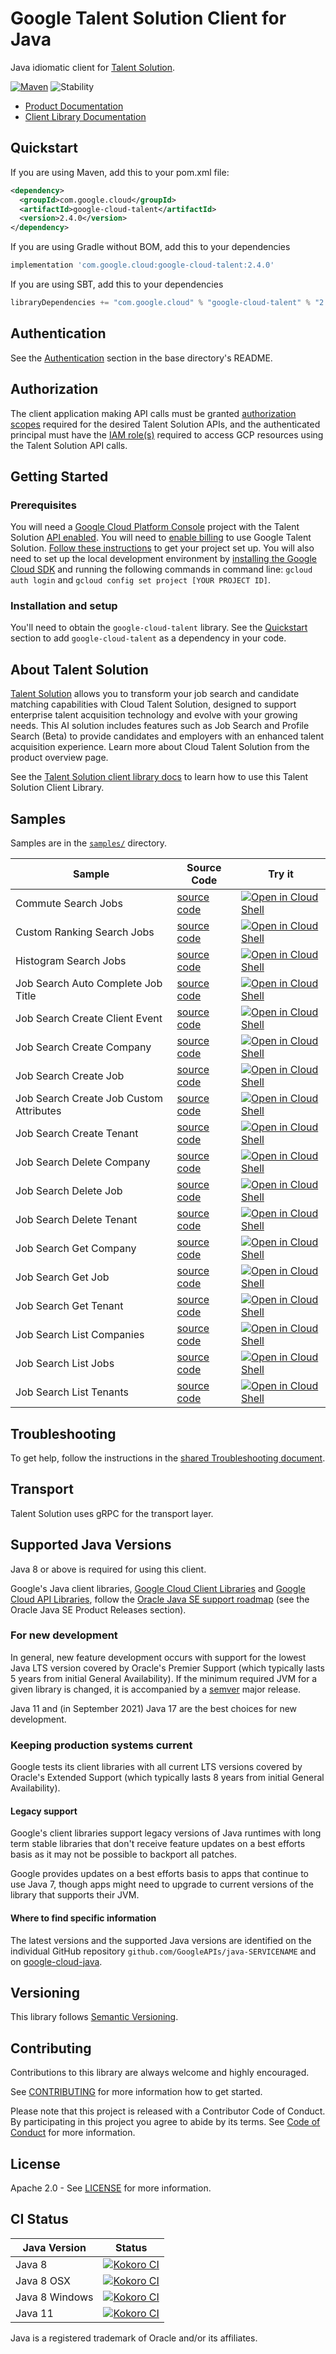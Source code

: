 # Google Talent Solution Client for Java

Java idiomatic client for [Talent Solution][product-docs].

[![Maven][maven-version-image]][maven-version-link]
![Stability][stability-image]

- [Product Documentation][product-docs]
- [Client Library Documentation][javadocs]


## Quickstart


If you are using Maven, add this to your pom.xml file:


```xml
<dependency>
  <groupId>com.google.cloud</groupId>
  <artifactId>google-cloud-talent</artifactId>
  <version>2.4.0</version>
</dependency>
```

If you are using Gradle without BOM, add this to your dependencies

```Groovy
implementation 'com.google.cloud:google-cloud-talent:2.4.0'
```

If you are using SBT, add this to your dependencies

```Scala
libraryDependencies += "com.google.cloud" % "google-cloud-talent" % "2.4.0"
```

## Authentication

See the [Authentication][authentication] section in the base directory's README.

## Authorization

The client application making API calls must be granted [authorization scopes][auth-scopes] required for the desired Talent Solution APIs, and the authenticated principal must have the [IAM role(s)][predefined-iam-roles] required to access GCP resources using the Talent Solution API calls.

## Getting Started

### Prerequisites

You will need a [Google Cloud Platform Console][developer-console] project with the Talent Solution [API enabled][enable-api].
You will need to [enable billing][enable-billing] to use Google Talent Solution.
[Follow these instructions][create-project] to get your project set up. You will also need to set up the local development environment by
[installing the Google Cloud SDK][cloud-sdk] and running the following commands in command line:
`gcloud auth login` and `gcloud config set project [YOUR PROJECT ID]`.

### Installation and setup

You'll need to obtain the `google-cloud-talent` library.  See the [Quickstart](#quickstart) section
to add `google-cloud-talent` as a dependency in your code.

## About Talent Solution


[Talent Solution][product-docs] allows you to transform your job search and candidate matching capabilities with Cloud Talent Solution, designed to support enterprise talent acquisition technology and evolve with your growing needs. This AI solution includes features such as Job Search and Profile Search (Beta) to provide candidates and employers with an enhanced talent acquisition experience. Learn more about Cloud Talent Solution from the product overview page.

See the [Talent Solution client library docs][javadocs] to learn how to
use this Talent Solution Client Library.





## Samples

Samples are in the [`samples/`](https://github.com/googleapis/java-talent/tree/main/samples) directory.

| Sample                      | Source Code                       | Try it |
| --------------------------- | --------------------------------- | ------ |
| Commute Search Jobs | [source code](https://github.com/googleapis/java-talent/blob/main/samples/snippets/src/main/java/com/example/jobs/CommuteSearchJobs.java) | [![Open in Cloud Shell][shell_img]](https://console.cloud.google.com/cloudshell/open?git_repo=https://github.com/googleapis/java-talent&page=editor&open_in_editor=samples/snippets/src/main/java/com/example/jobs/CommuteSearchJobs.java) |
| Custom Ranking Search Jobs | [source code](https://github.com/googleapis/java-talent/blob/main/samples/snippets/src/main/java/com/example/jobs/CustomRankingSearchJobs.java) | [![Open in Cloud Shell][shell_img]](https://console.cloud.google.com/cloudshell/open?git_repo=https://github.com/googleapis/java-talent&page=editor&open_in_editor=samples/snippets/src/main/java/com/example/jobs/CustomRankingSearchJobs.java) |
| Histogram Search Jobs | [source code](https://github.com/googleapis/java-talent/blob/main/samples/snippets/src/main/java/com/example/jobs/HistogramSearchJobs.java) | [![Open in Cloud Shell][shell_img]](https://console.cloud.google.com/cloudshell/open?git_repo=https://github.com/googleapis/java-talent&page=editor&open_in_editor=samples/snippets/src/main/java/com/example/jobs/HistogramSearchJobs.java) |
| Job Search Auto Complete Job Title | [source code](https://github.com/googleapis/java-talent/blob/main/samples/snippets/src/main/java/com/example/jobs/JobSearchAutoCompleteJobTitle.java) | [![Open in Cloud Shell][shell_img]](https://console.cloud.google.com/cloudshell/open?git_repo=https://github.com/googleapis/java-talent&page=editor&open_in_editor=samples/snippets/src/main/java/com/example/jobs/JobSearchAutoCompleteJobTitle.java) |
| Job Search Create Client Event | [source code](https://github.com/googleapis/java-talent/blob/main/samples/snippets/src/main/java/com/example/jobs/JobSearchCreateClientEvent.java) | [![Open in Cloud Shell][shell_img]](https://console.cloud.google.com/cloudshell/open?git_repo=https://github.com/googleapis/java-talent&page=editor&open_in_editor=samples/snippets/src/main/java/com/example/jobs/JobSearchCreateClientEvent.java) |
| Job Search Create Company | [source code](https://github.com/googleapis/java-talent/blob/main/samples/snippets/src/main/java/com/example/jobs/JobSearchCreateCompany.java) | [![Open in Cloud Shell][shell_img]](https://console.cloud.google.com/cloudshell/open?git_repo=https://github.com/googleapis/java-talent&page=editor&open_in_editor=samples/snippets/src/main/java/com/example/jobs/JobSearchCreateCompany.java) |
| Job Search Create Job | [source code](https://github.com/googleapis/java-talent/blob/main/samples/snippets/src/main/java/com/example/jobs/JobSearchCreateJob.java) | [![Open in Cloud Shell][shell_img]](https://console.cloud.google.com/cloudshell/open?git_repo=https://github.com/googleapis/java-talent&page=editor&open_in_editor=samples/snippets/src/main/java/com/example/jobs/JobSearchCreateJob.java) |
| Job Search Create Job Custom Attributes | [source code](https://github.com/googleapis/java-talent/blob/main/samples/snippets/src/main/java/com/example/jobs/JobSearchCreateJobCustomAttributes.java) | [![Open in Cloud Shell][shell_img]](https://console.cloud.google.com/cloudshell/open?git_repo=https://github.com/googleapis/java-talent&page=editor&open_in_editor=samples/snippets/src/main/java/com/example/jobs/JobSearchCreateJobCustomAttributes.java) |
| Job Search Create Tenant | [source code](https://github.com/googleapis/java-talent/blob/main/samples/snippets/src/main/java/com/example/jobs/JobSearchCreateTenant.java) | [![Open in Cloud Shell][shell_img]](https://console.cloud.google.com/cloudshell/open?git_repo=https://github.com/googleapis/java-talent&page=editor&open_in_editor=samples/snippets/src/main/java/com/example/jobs/JobSearchCreateTenant.java) |
| Job Search Delete Company | [source code](https://github.com/googleapis/java-talent/blob/main/samples/snippets/src/main/java/com/example/jobs/JobSearchDeleteCompany.java) | [![Open in Cloud Shell][shell_img]](https://console.cloud.google.com/cloudshell/open?git_repo=https://github.com/googleapis/java-talent&page=editor&open_in_editor=samples/snippets/src/main/java/com/example/jobs/JobSearchDeleteCompany.java) |
| Job Search Delete Job | [source code](https://github.com/googleapis/java-talent/blob/main/samples/snippets/src/main/java/com/example/jobs/JobSearchDeleteJob.java) | [![Open in Cloud Shell][shell_img]](https://console.cloud.google.com/cloudshell/open?git_repo=https://github.com/googleapis/java-talent&page=editor&open_in_editor=samples/snippets/src/main/java/com/example/jobs/JobSearchDeleteJob.java) |
| Job Search Delete Tenant | [source code](https://github.com/googleapis/java-talent/blob/main/samples/snippets/src/main/java/com/example/jobs/JobSearchDeleteTenant.java) | [![Open in Cloud Shell][shell_img]](https://console.cloud.google.com/cloudshell/open?git_repo=https://github.com/googleapis/java-talent&page=editor&open_in_editor=samples/snippets/src/main/java/com/example/jobs/JobSearchDeleteTenant.java) |
| Job Search Get Company | [source code](https://github.com/googleapis/java-talent/blob/main/samples/snippets/src/main/java/com/example/jobs/JobSearchGetCompany.java) | [![Open in Cloud Shell][shell_img]](https://console.cloud.google.com/cloudshell/open?git_repo=https://github.com/googleapis/java-talent&page=editor&open_in_editor=samples/snippets/src/main/java/com/example/jobs/JobSearchGetCompany.java) |
| Job Search Get Job | [source code](https://github.com/googleapis/java-talent/blob/main/samples/snippets/src/main/java/com/example/jobs/JobSearchGetJob.java) | [![Open in Cloud Shell][shell_img]](https://console.cloud.google.com/cloudshell/open?git_repo=https://github.com/googleapis/java-talent&page=editor&open_in_editor=samples/snippets/src/main/java/com/example/jobs/JobSearchGetJob.java) |
| Job Search Get Tenant | [source code](https://github.com/googleapis/java-talent/blob/main/samples/snippets/src/main/java/com/example/jobs/JobSearchGetTenant.java) | [![Open in Cloud Shell][shell_img]](https://console.cloud.google.com/cloudshell/open?git_repo=https://github.com/googleapis/java-talent&page=editor&open_in_editor=samples/snippets/src/main/java/com/example/jobs/JobSearchGetTenant.java) |
| Job Search List Companies | [source code](https://github.com/googleapis/java-talent/blob/main/samples/snippets/src/main/java/com/example/jobs/JobSearchListCompanies.java) | [![Open in Cloud Shell][shell_img]](https://console.cloud.google.com/cloudshell/open?git_repo=https://github.com/googleapis/java-talent&page=editor&open_in_editor=samples/snippets/src/main/java/com/example/jobs/JobSearchListCompanies.java) |
| Job Search List Jobs | [source code](https://github.com/googleapis/java-talent/blob/main/samples/snippets/src/main/java/com/example/jobs/JobSearchListJobs.java) | [![Open in Cloud Shell][shell_img]](https://console.cloud.google.com/cloudshell/open?git_repo=https://github.com/googleapis/java-talent&page=editor&open_in_editor=samples/snippets/src/main/java/com/example/jobs/JobSearchListJobs.java) |
| Job Search List Tenants | [source code](https://github.com/googleapis/java-talent/blob/main/samples/snippets/src/main/java/com/example/jobs/JobSearchListTenants.java) | [![Open in Cloud Shell][shell_img]](https://console.cloud.google.com/cloudshell/open?git_repo=https://github.com/googleapis/java-talent&page=editor&open_in_editor=samples/snippets/src/main/java/com/example/jobs/JobSearchListTenants.java) |



## Troubleshooting

To get help, follow the instructions in the [shared Troubleshooting document][troubleshooting].

## Transport

Talent Solution uses gRPC for the transport layer.

## Supported Java Versions

Java 8 or above is required for using this client.

Google's Java client libraries,
[Google Cloud Client Libraries][cloudlibs]
and
[Google Cloud API Libraries][apilibs],
follow the
[Oracle Java SE support roadmap][oracle]
(see the Oracle Java SE Product Releases section).

### For new development

In general, new feature development occurs with support for the lowest Java
LTS version covered by  Oracle's Premier Support (which typically lasts 5 years
from initial General Availability). If the minimum required JVM for a given
library is changed, it is accompanied by a [semver][semver] major release.

Java 11 and (in September 2021) Java 17 are the best choices for new
development.

### Keeping production systems current

Google tests its client libraries with all current LTS versions covered by
Oracle's Extended Support (which typically lasts 8 years from initial
General Availability).

#### Legacy support

Google's client libraries support legacy versions of Java runtimes with long
term stable libraries that don't receive feature updates on a best efforts basis
as it may not be possible to backport all patches.

Google provides updates on a best efforts basis to apps that continue to use
Java 7, though apps might need to upgrade to current versions of the library
that supports their JVM.

#### Where to find specific information

The latest versions and the supported Java versions are identified on
the individual GitHub repository `github.com/GoogleAPIs/java-SERVICENAME`
and on [google-cloud-java][g-c-j].

## Versioning


This library follows [Semantic Versioning](http://semver.org/).



## Contributing


Contributions to this library are always welcome and highly encouraged.

See [CONTRIBUTING][contributing] for more information how to get started.

Please note that this project is released with a Contributor Code of Conduct. By participating in
this project you agree to abide by its terms. See [Code of Conduct][code-of-conduct] for more
information.


## License

Apache 2.0 - See [LICENSE][license] for more information.

## CI Status

Java Version | Status
------------ | ------
Java 8 | [![Kokoro CI][kokoro-badge-image-2]][kokoro-badge-link-2]
Java 8 OSX | [![Kokoro CI][kokoro-badge-image-3]][kokoro-badge-link-3]
Java 8 Windows | [![Kokoro CI][kokoro-badge-image-4]][kokoro-badge-link-4]
Java 11 | [![Kokoro CI][kokoro-badge-image-5]][kokoro-badge-link-5]

Java is a registered trademark of Oracle and/or its affiliates.

[product-docs]: https://cloud.google.com/solutions/talent-solution/
[javadocs]: https://cloud.google.com/java/docs/reference/google-cloud-talent/latest/history
[kokoro-badge-image-1]: http://storage.googleapis.com/cloud-devrel-public/java/badges/java-talent/java7.svg
[kokoro-badge-link-1]: http://storage.googleapis.com/cloud-devrel-public/java/badges/java-talent/java7.html
[kokoro-badge-image-2]: http://storage.googleapis.com/cloud-devrel-public/java/badges/java-talent/java8.svg
[kokoro-badge-link-2]: http://storage.googleapis.com/cloud-devrel-public/java/badges/java-talent/java8.html
[kokoro-badge-image-3]: http://storage.googleapis.com/cloud-devrel-public/java/badges/java-talent/java8-osx.svg
[kokoro-badge-link-3]: http://storage.googleapis.com/cloud-devrel-public/java/badges/java-talent/java8-osx.html
[kokoro-badge-image-4]: http://storage.googleapis.com/cloud-devrel-public/java/badges/java-talent/java8-win.svg
[kokoro-badge-link-4]: http://storage.googleapis.com/cloud-devrel-public/java/badges/java-talent/java8-win.html
[kokoro-badge-image-5]: http://storage.googleapis.com/cloud-devrel-public/java/badges/java-talent/java11.svg
[kokoro-badge-link-5]: http://storage.googleapis.com/cloud-devrel-public/java/badges/java-talent/java11.html
[stability-image]: https://img.shields.io/badge/stability-stable-green
[maven-version-image]: https://img.shields.io/maven-central/v/com.google.cloud/google-cloud-talent.svg
[maven-version-link]: https://search.maven.org/search?q=g:com.google.cloud%20AND%20a:google-cloud-talent&core=gav
[authentication]: https://github.com/googleapis/google-cloud-java#authentication
[auth-scopes]: https://developers.google.com/identity/protocols/oauth2/scopes
[predefined-iam-roles]: https://cloud.google.com/iam/docs/understanding-roles#predefined_roles
[iam-policy]: https://cloud.google.com/iam/docs/overview#cloud-iam-policy
[developer-console]: https://console.developers.google.com/
[create-project]: https://cloud.google.com/resource-manager/docs/creating-managing-projects
[cloud-sdk]: https://cloud.google.com/sdk/
[troubleshooting]: https://github.com/googleapis/google-cloud-common/blob/main/troubleshooting/readme.md#troubleshooting
[contributing]: https://github.com/googleapis/java-talent/blob/main/CONTRIBUTING.md
[code-of-conduct]: https://github.com/googleapis/java-talent/blob/main/CODE_OF_CONDUCT.md#contributor-code-of-conduct
[license]: https://github.com/googleapis/java-talent/blob/main/LICENSE
[enable-billing]: https://cloud.google.com/apis/docs/getting-started#enabling_billing
[enable-api]: https://console.cloud.google.com/flows/enableapi?apiid=jobs.googleapis.com
[libraries-bom]: https://github.com/GoogleCloudPlatform/cloud-opensource-java/wiki/The-Google-Cloud-Platform-Libraries-BOM
[shell_img]: https://gstatic.com/cloudssh/images/open-btn.png

[semver]: https://semver.org/
[cloudlibs]: https://cloud.google.com/apis/docs/client-libraries-explained
[apilibs]: https://cloud.google.com/apis/docs/client-libraries-explained#google_api_client_libraries
[oracle]: https://www.oracle.com/java/technologies/java-se-support-roadmap.html
[g-c-j]: http://github.com/googleapis/google-cloud-java
